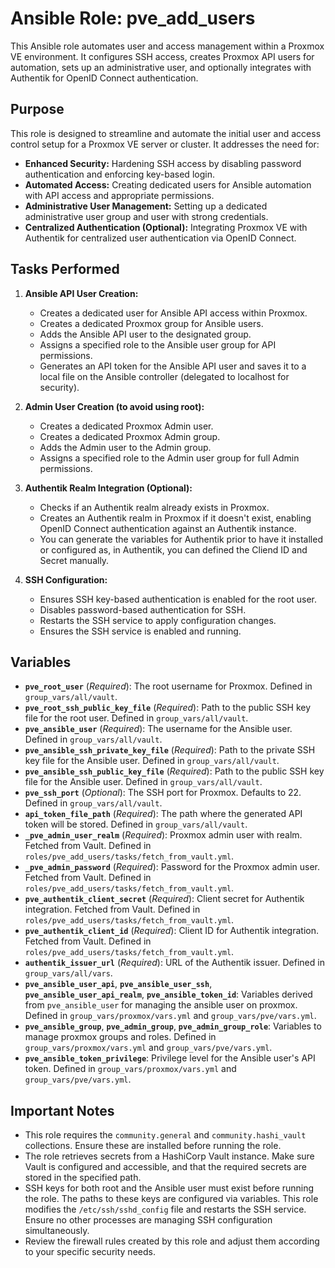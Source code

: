 # Ansible Role: pve_add_users
This Ansible role automates user and access management within a Proxmox VE environment. It configures SSH access, creates Proxmox API users for automation, sets up an administrative user, and optionally integrates with Authentik for OpenID Connect authentication.

## Purpose

This role is designed to streamline and automate the initial user and access control setup for a Proxmox VE server or cluster. It addresses the need for:

*   **Enhanced Security:** Hardening SSH access by disabling password authentication and enforcing key-based login.
*   **Automated Access:** Creating dedicated users for Ansible automation with API access and appropriate permissions.
*   **Administrative User Management:** Setting up a dedicated administrative user group and user with strong credentials.
*   **Centralized Authentication (Optional):** Integrating Proxmox VE with Authentik for centralized user authentication via OpenID Connect.


## Tasks Performed

1.  **Ansible API User Creation:**
    *   Creates a dedicated user for Ansible API access within Proxmox.
    *   Creates a dedicated Proxmox group for Ansible users.
    *   Adds the Ansible API user to the designated group.
    *   Assigns a specified role to the Ansible user group for API permissions.
    *   Generates an API token for the Ansible API user and saves it to a local file on the Ansible controller (delegated to localhost for security).

2.  **Admin User Creation (to avoid using root):**
    *   Creates a dedicated Proxmox Admin user.
    *   Creates a dedicated Proxmox Admin group.
    *   Adds the Admin user to the Admin group.
    *   Assigns a specified role to the Admin user group for full Admin permissions.

3.  **Authentik Realm Integration (Optional):**
    *   Checks if an Authentik realm already exists in Proxmox.
    *   Creates an Authentik realm in Proxmox if it doesn't exist, enabling OpenID Connect authentication against an Authentik instance.
    *   You can generate the variables for Authentik prior to have it installed or configured as, in Authentik, you can defined the Cliend ID and Secret manually.
4.  **SSH Configuration:**
    *   Ensures SSH key-based authentication is enabled for the root user.
    *   Disables password-based authentication for SSH.
    *   Restarts the SSH service to apply configuration changes.
    *   Ensures the SSH service is enabled and running.
## Variables

*   **`pve_root_user`** (*Required*): The root username for Proxmox. Defined in `group_vars/all/vault`.
*   **`pve_root_ssh_public_key_file`** (*Required*): Path to the public SSH key file for the root user. Defined in `group_vars/all/vault`.
*   **`pve_ansible_user`** (*Required*):  The username for the Ansible user. Defined in `group_vars/all/vault`.
*   **`pve_ansible_ssh_private_key_file`** (*Required*): Path to the private SSH key file for the Ansible user. Defined in `group_vars/all/vault`.
*   **`pve_ansible_ssh_public_key_file`** (*Required*): Path to the public SSH key file for the Ansible user. Defined in `group_vars/all/vault`.
*   **`pve_ssh_port`** (*Optional*): The SSH port for Proxmox. Defaults to 22. Defined in `group_vars/all/vault`.
*   **`api_token_file_path`** (*Required*): The path where the generated API token will be stored. Defined in `group_vars/all/vault`.
*   **`_pve_admin_user_realm`** (*Required*): Proxmox admin user with realm. Fetched from Vault. Defined in `roles/pve_add_users/tasks/fetch_from_vault.yml`.
*   **`_pve_admin_password`** (*Required*): Password for the Proxmox admin user. Fetched from Vault. Defined in `roles/pve_add_users/tasks/fetch_from_vault.yml`.
*   **`pve_authentik_client_secret`** (*Required*): Client secret for Authentik integration. Fetched from Vault. Defined in `roles/pve_add_users/tasks/fetch_from_vault.yml`.
*   **`pve_authentik_client_id`** (*Required*): Client ID for Authentik integration. Fetched from Vault. Defined in `roles/pve_add_users/tasks/fetch_from_vault.yml`.
*   **`authentik_issuer_url`** (*Required*): URL of the Authentik issuer. Defined in `group_vars/all/vars`.
*   **`pve_ansible_user_api`**, **`pve_ansible_user_ssh`**, **`pve_ansible_user_api_realm`**, **`pve_ansible_token_id`**: Variables derived from `pve_ansible_user` for managing the ansible user on proxmox. Defined in `group_vars/proxmox/vars.yml` and `group_vars/pve/vars.yml`.
*   **`pve_ansible_group`**, **`pve_admin_group`**, **`pve_admin_group_role`**: Variables to manage proxmox groups and roles. Defined in `group_vars/proxmox/vars.yml` and `group_vars/pve/vars.yml`.
*   **`pve_ansible_token_privilege`**: Privilege level for the Ansible user's API token. Defined in `group_vars/proxmox/vars.yml` and `group_vars/pve/vars.yml`.


## Important Notes

*   This role requires the `community.general` and `community.hashi_vault` collections. Ensure these are installed before running the role.
*   The role retrieves secrets from a HashiCorp Vault instance. Make sure Vault is configured and accessible, and that the required secrets are stored in the specified path.
*   SSH keys for both root and the Ansible user must exist before running the role. The paths to these keys are configured via variables.  This role modifies the `/etc/ssh/sshd_config` file and restarts the SSH service.  Ensure no other processes are managing SSH configuration simultaneously.
*   Review the firewall rules created by this role and adjust them according to your specific security needs.
